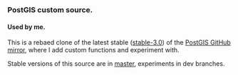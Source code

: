 ### PostGIS custom source.
#### Used by me.

This is a rebaed clone of the latest stable ([stable-3.0](https://github.com/postgis/postgis/tree/stable-3.0)) of the [PostGIS GitHub mirror](https://github.com/postgis/postgis/), where I add custom functions and experiment with.

Stable versions of this source are in [master](https://github.com/geozelot/pg-custom/tree/master), experiments in dev branches.
